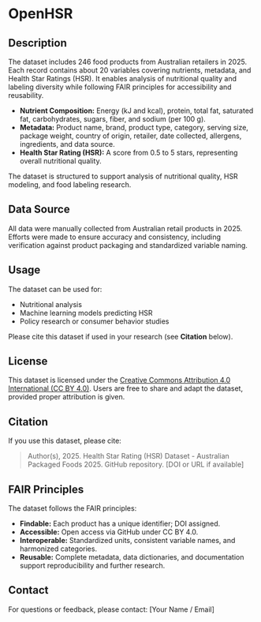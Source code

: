 # OpenHSR
## Description
The dataset includes 246 food products from Australian retailers in 2025. Each record contains about 20 variables covering nutrients, metadata, and Health Star Ratings (HSR). It enables analysis of nutritional quality and labeling diversity while following FAIR principles for accessibility and reusability.

- **Nutrient Composition:** Energy (kJ and kcal), protein, total fat, saturated fat, carbohydrates, sugars, fiber, and sodium (per 100 g).  
- **Metadata:** Product name, brand, product type, category, serving size, package weight, country of origin, retailer, date collected, allergens, ingredients, and data source.  
- **Health Star Rating (HSR):** A score from 0.5 to 5 stars, representing overall nutritional quality.

The dataset is structured to support analysis of nutritional quality, HSR modeling, and food labeling research.

## Data Source
All data were manually collected from Australian retail products in 2025. Efforts were made to ensure accuracy and consistency, including verification against product packaging and standardized variable naming.

## Usage
The dataset can be used for:  
- Nutritional analysis  
- Machine learning models predicting HSR  
- Policy research or consumer behavior studies  

Please cite this dataset if used in your research (see **Citation** below).

## License
This dataset is licensed under the [Creative Commons Attribution 4.0 International (CC BY 4.0)](https://creativecommons.org/licenses/by/4.0/). Users are free to share and adapt the dataset, provided proper attribution is given.

## Citation
If you use this dataset, please cite:

> Author(s), 2025. Health Star Rating (HSR) Dataset - Australian Packaged Foods 2025. GitHub repository. [DOI or URL if available]

## FAIR Principles
The dataset follows the FAIR principles:  
- **Findable:** Each product has a unique identifier; DOI assigned.  
- **Accessible:** Open access via GitHub under CC BY 4.0.  
- **Interoperable:** Standardized units, consistent variable names, and harmonized categories.  
- **Reusable:** Complete metadata, data dictionaries, and documentation support reproducibility and further research.

## Contact
For questions or feedback, please contact: [Your Name / Email]
